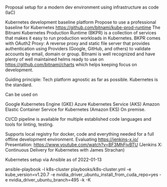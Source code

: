 Proposal setup for a modern dev environment using infrastructure as code (IaC)

Kubernetes development baseline platform
Propose to use a professional baseline for Kubernetes  https://github.com/bitnami/kube-prod-runtime
The Bitnami Kubernetes Production Runtime (BKPR) is a collection of services that makes it easy to run production workloads in Kubernetes.
BKPR comes with OAuth2 Proxy: A reverse proxy and static file server that provides authentication using Providers (Google, GitHub, and others) to validate accounts by email, domain or group.
Bitnami is well recognized and have plenty of well maintained helms ready to use on https://github.com/bitnami/charts which helps keeping focus on development.

Guiding principle:
Tech platform agnostic as far as possible. Kubernetes is the standard.

Can be used on

Google Kubernetes Engine (GKE)
Azure Kubernetes Service (AKS)
Amazon Elastic Container Service for Kubernetes (Amazon EKS)
On premise.


CI/CD pipeline is available for multiple established code languages and tools for linting, testing.

Supports local registry for docker, code and everything needed for a full offline development environment.
Evaluating https://jenkins-x.io/
Presentation: https://www.youtube.com/watch?v=BF3MhFjvBTU
(Jenkins X: Continuous Delivery for Kubernetes with James Strachan)


Kubernetes setup via Ansible as of 2022-01-13

ansible-playbook -l k8s-cluster playbooks/k8s-cluster.yml -e kube_version=v1.20.7 -e nvidia_driver_ubuntu_install_from_cuda_repo=yes -e nvidia_driver_ubuntu_branch=495 -k -K
